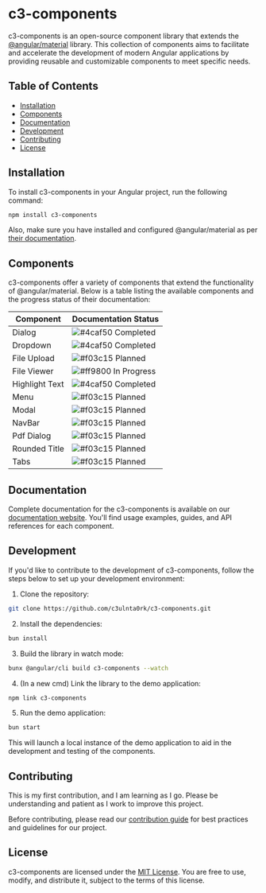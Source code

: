 # c3-components

c3-components is an open-source component library that extends the [@angular/material](https://material.angular.io/) library. This collection of components aims to facilitate and accelerate the development of modern Angular applications by providing reusable and customizable components to meet specific needs.

## Table of Contents

- [Installation](#installation)
- [Components](#components)
- [Documentation](#documentation)
- [Development](#development)
- [Contributing](#contributing)
- [License](#license)

## Installation

To install c3-components in your Angular project, run the following command:

```bash
npm install c3-components
```

Also, make sure you have installed and configured @angular/material as per [their documentation](https://material.angular.io/guide/getting-started).

## Components

c3-components offer a variety of components that extend the functionality of @angular/material. Below is a table listing the available components and the progress status of their documentation:

| Component      | Documentation Status                                                        |
| -------------- | --------------------------------------------------------------------------- |
| Dialog         | ![#4caf50](https://via.placeholder.com/15/4caf50/000000?text=+) Completed   |
| Dropdown       | ![#4caf50](https://via.placeholder.com/15/4caf50/000000?text=+) Completed   |
| File Upload    | ![#f03c15](https://via.placeholder.com/15/f03c15/000000?text=+) Planned     |
| File Viewer    | ![#ff9800](https://via.placeholder.com/15/ff9800/000000?text=+) In Progress |
| Highlight Text | ![#4caf50](https://via.placeholder.com/15/4caf50/000000?text=+) Completed   |
| Menu           | ![#f03c15](https://via.placeholder.com/15/f03c15/000000?text=+) Planned     |
| Modal          | ![#f03c15](https://via.placeholder.com/15/f03c15/000000?text=+) Planned     |
| NavBar         | ![#f03c15](https://via.placeholder.com/15/f03c15/000000?text=+) Planned     |
| Pdf Dialog     | ![#f03c15](https://via.placeholder.com/15/f03c15/000000?text=+) Planned     |
| Rounded Title  | ![#f03c15](https://via.placeholder.com/15/f03c15/000000?text=+) Planned     |
| Tabs           | ![#f03c15](https://via.placeholder.com/15/f03c15/000000?text=+) Planned     |

## Documentation

Complete documentation for the c3-components is available on our [documentation website](https://c3ulnta0rk.github.io/c3-components/). You'll find usage examples, guides, and API references for each component.

## Development

If you'd like to contribute to the development of c3-components, follow the steps below to set up your development environment:

1. Clone the repository:

```bash
git clone https://github.com/c3ulnta0rk/c3-components.git
```

2. Install the dependencies:

```bash
bun install
```

3. Build the library in watch mode:

```bash
bunx @angular/cli build c3-components --watch
```

4. (In a new cmd) Link the library to the demo application:

```bash
npm link c3-components
```

5. Run the demo application:

```bash
bun start
```

This will launch a local instance of the demo application to aid in the development and testing of the components.

## Contributing

This is my first contribution, and I am learning as I go. Please be understanding and patient as I work to improve this project.

Before contributing, please read our [contribution guide](./CONTRIBUTING.md) for best practices and guidelines for our project.

## License

c3-components are licensed under the [MIT License](./LICENSE). You are free to use, modify, and distribute it, subject to the terms of this license.
